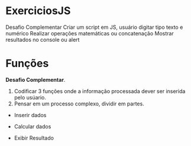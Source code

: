 # ExerciciosJS
Desafio Complementar
Criar um script em JS, usuário digitar tipo texto e numérico
Realizar operações matemáticas ou concatenação 
Mostrar resultados no console ou alert

# Funções
**Desafio Complementar**.
1. Codificar 3 funções onde a informação processada dever ser inserida pelo usúario.
2. Pensar em um processo complexo, dividir em partes. 
 - Inserir dados
 * Calcular dados
 + Exibir Resultado